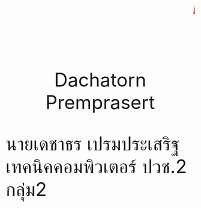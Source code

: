 <html>
<head><title></title></head>
<body>
<font color=red align=center><p style="font-size:50px"><marquee><h5><storng>Hello teacher</marquee> </h></font>
<p style="font-size:50px" align=center><align=center>Dachatorn Premprasert</h> 
<p style="font-size:50px"><align=center>นายเดชาธร เปรมประเสริฐ เทคนิคคอมพิวเตอร์ ปวช.2 กลุ่ม2</h>




</body>
</html>
